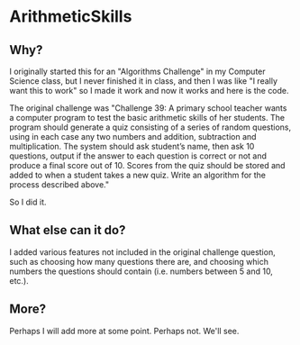 # ArithmeticSkills

## Why?
I originally started this for an "Algorithms Challenge" in my Computer Science class, but I never finished it in class, and then I was like "I really want this to work" so I made it work and now it works and here is the code.

The original challenge was "Challenge 39: A primary school teacher wants a computer program to test the basic arithmetic skills of her students. The program should generate a quiz consisting of a series of random questions, using in each case any two numbers and addition, subtraction and multiplication. The system should ask student’s name, then ask 10 questions, output if the answer to each question is correct or not and produce a final score out of 10. Scores from the quiz should be stored and added to when a student takes a new quiz. Write an algorithm for the process described above."

So I did it.

## What else can it do?
I added various features not included in the original challenge question, such as choosing how many questions there are, and choosing which numbers the questions should contain (i.e. numbers between 5 and 10, etc.).

## More?
Perhaps I will add more at some point. Perhaps not. We'll see.
